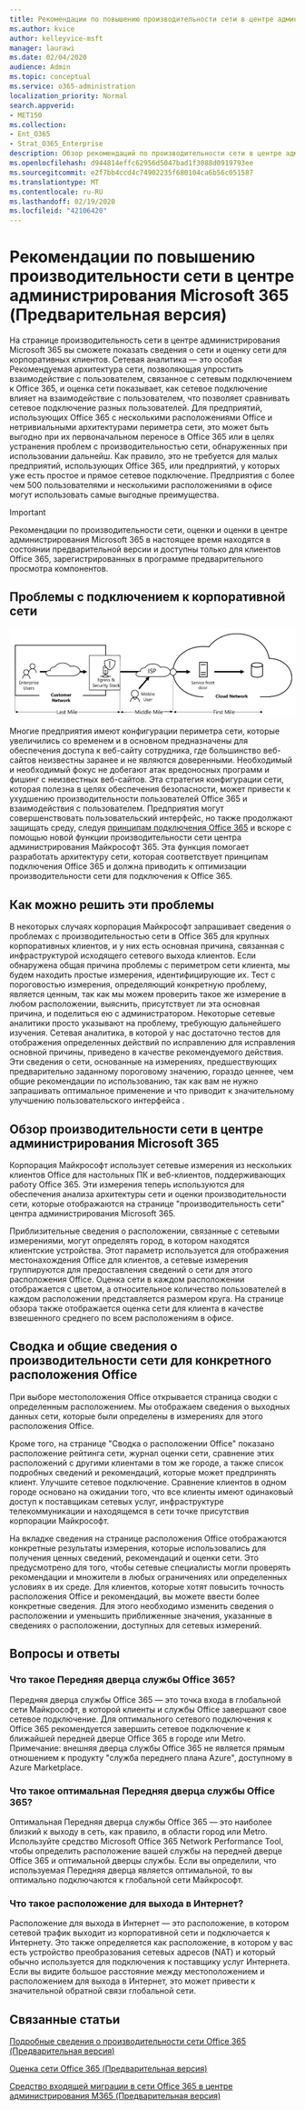 ```yaml
---
title: Рекомендации по повышению производительности сети в центре администрирования Microsoft 365 (Предварительная версия)
ms.author: kvice
author: kelleyvice-msft
manager: laurawi
ms.date: 02/04/2020
audience: Admin
ms.topic: conceptual
ms.service: o365-administration
localization_priority: Normal
search.appverid:
- MET150
ms.collection:
- Ent_O365
- Strat_O365_Enterprise
description: Обзор рекомендаций по производительности сети в центре администрирования Microsoft 365 (Предварительная версия)
ms.openlocfilehash: d944814effc62956d5047bad1f3088d0919793ee
ms.sourcegitcommit: e2f7bb4ccd4c74902235f680104ca6b56c051587
ms.translationtype: MT
ms.contentlocale: ru-RU
ms.lasthandoff: 02/19/2020
ms.locfileid: "42106420"
---
```

# <a name="network-performance-recommendations-in-the-microsoft-365-admin-center-preview"></a>Рекомендации по повышению производительности сети в центре администрирования Microsoft 365 (Предварительная версия)

На странице производительность сети в центре администрирования Microsoft 365 вы сможете показать сведения о сети и оценку сети для корпоративных клиентов. Сетевая аналитика — это особая Рекомендуемая архитектура сети, позволяющая упростить взаимодействие с пользователем, связанное с сетевым подключением к Office 365, и оценка сети показывает, как сетевое подключение влияет на взаимодействие с пользователем, что позволяет сравнивать сетевое подключение разных пользователей. Для предприятий, использующих Office 365 с несколькими расположениями Office и нетривиальными архитектурами периметра сети, это может быть выгодно при их первоначальном переносе в Office 365 или в целях устранения проблем с производительностью сети, обнаруженных при использовании дальнейш. Как правило, это не требуется для малых предприятий, использующих Office 365, или предприятий, у которых уже есть простое и прямое сетевое подключение. Предприятия с более чем 500 пользователями и несколькими расположениями в офисе могут использовать самые выгодные преимущества.

>[!IMPORTANT]
>Рекомендации по производительности сети, оценки и оценки в центре администрирования Microsoft 365 в настоящее время находятся в состоянии предварительной версии и доступны только для клиентов Office 365, зарегистрированных в программе предварительного просмотра компонентов.

## <a name="enterprise-network-connectivity-challenges"></a>Проблемы с подключением к корпоративной сети

![Сеть клиента в облако](Media/m365-mac-perf/m365-mac-perf-first-last-mile.png)

Многие предприятия имеют конфигурации периметра сети, которые увеличились со временем и в основном предназначены для обеспечения доступа к веб-сайту сотрудника, где большинство веб-сайтов неизвестны заранее и не являются доверенными. Необходимый и необходимый фокус не добегают атак вредоносных программ и фишинг с неизвестных веб-сайтов. Эта стратегия конфигурации сети, которая полезна в целях обеспечения безопасности, может привести к ухудшению производительности пользователей Office 365 и взаимодействия с пользователем. Предприятия могут совершенствовать пользовательский интерфейс, но также продолжают защищать среду, следуя [принципам подключения Office 365](https://aka.ms/pnc) и вскоре с помощью новой функции производительности сети центра администрирования Майкрософт 365. Эта функция помогает разработать архитектуру сети, которая соответствует принципам подключения Office 365 и должна приводить к оптимизации производительности сети для подключения к Office 365.

## <a name="how-we-can-solve-these-challenges"></a>Как можно решить эти проблемы

В некоторых случаях корпорация Майкрософт запрашивает сведения о проблемах с производительностью сети в Office 365 для крупных корпоративных клиентов, и у них есть основная причина, связанная с инфраструктурой исходящего сетевого выхода клиентов. Если обнаружена общая причина проблемы с периметром сети клиента, мы будем находить простые измерения, идентифицирующие их. Тест с пороговостью измерения, определяющий конкретную проблему, является ценным, так как мы можем проверить такое же измерение в любом расположении, выяснить, присутствует ли эта основная причина, и поделиться ею с администратором. Некоторые сетевые аналитики просто указывают на проблему, требующую дальнейшего изучения. Сетевая аналитика, в которой у нас достаточно тестов для отображения определенных действий по исправлению для исправления основной причины, приведено в качестве рекомендуемого действия. Эти сведения о сети, основанные на измерениях, предшествующих предварительно заданному пороговому значению, гораздо ценнее, чем общие рекомендации по использованию, так как вам не нужно запрашивать оптимальное применение и что приводит к значительному улучшению пользовательского интерфейса .

## <a name="network-performance-overview-in-the-microsoft-365-admin-center"></a>Обзор производительности сети в центре администрирования Microsoft 365

Корпорация Майкрософт использует сетевые измерения из нескольких клиентов Office для настольных ПК и веб-клиентов, поддерживающих работу Office 365. Эти измерения теперь используются для обеспечения анализа архитектуры сети и оценки производительности сети, которые отображаются на странице "производительность сети" центра администрирования Microsoft 365.

Приблизительные сведения о расположении, связанные с сетевыми измерениями, могут определять город, в котором находятся клиентские устройства. Этот параметр используется для отображения местонахождения Office для клиентов, а сетевые измерения группируются для предоставления сведений о сети для этого расположения Office. Оценка сети в каждом расположении отображается с цветом, а относительное количество пользователей в каждом расположении представляется размером круга. На странице обзора также отображается оценка сети для клиента в качестве взвешенного среднего по всем расположениям в офисе.

## <a name="specific-office-location-network-performance-summary-and-insights"></a>Сводка и общие сведения о производительности сети для конкретного расположения Office

При выборе местоположения Office открывается страница сводки с определенным расположением. Мы отображаем сведения о выходных данных сети, которые были определены в измерениях для этого расположения Office.

Кроме того, на странице "Сводка о расположении Office" показано расположение рейтинга сети, журнал оценки сети, сравнение этих расположений с другими клиентами в том же городе, а также список подробных сведений и рекомендаций, которые может предпринять клиент. Улучшите сетевое подключение. Сравнение клиентов в одном городе основано на ожидании того, что все клиенты имеют одинаковый доступ к поставщикам сетевых услуг, инфраструктуре телекоммуникации и находящемся в сети точке присутствия корпорации Майкрософт.

На вкладке сведения на странице расположения Office отображаются конкретные результаты измерения, которые использовались для получения ценных сведений, рекомендаций и оценки сети. Это предусмотрено для того, чтобы сетевые специалисты могли проверять рекомендации и множители в любых ограничениях или определенных условиях в их среде.
Для клиентов, которые хотят повысить точность расположения Office и рекомендаций, вы можете ввести более конкретные сведения. Для этого необходимо изменить сведения о расположении и уменьшить приближенные значения, указанные в сведениях о расположении, доступных для сетевых измерений.

## <a name="faq"></a>Вопросы и ответы

### <a name="what-is-office-365-service-front-door"></a>Что такое Передняя дверца службы Office 365?

Передняя дверца службы Office 365 — это точка входа в глобальной сети Майкрософт, в которой клиенты и службы Office завершают свое сетевое подключение. Для оптимального сетевого подключения к Office 365 рекомендуется завершить сетевое подключение к ближайшей передней дверце Office 365 в городе или Metro.
Примечание: внешняя дверца службы Office 365 не является прямым отношением к продукту "служба переднего плана Azure", доступному в Azure Marketplace.

### <a name="what-is-an-optimal-office-365-service-front-door"></a>Что такое оптимальная Передняя дверца службы Office 365?

Оптимальная Передняя дверца службы Office 365 — это наиболее близкий к выходу в сеть, как правило, в области город или Metro. Используйте средство Microsoft Office 365 Network Performance Tool, чтобы определить расположение вашей службы на передней дверце Office 365 и оптимальной дверцы службы. Если вы определили, что используемая Передняя дверца является оптимальной, то вы оптимально подключаются к глобальной сети Майкрософт.

### <a name="what-is-an-internet-egress-location"></a>Что такое расположение для выхода в Интернет?

Расположение для выхода в Интернет — это расположение, в котором сетевой трафик выходит из корпоративной сети и подключается к Интернету. Это также определяется как расположение, в котором у вас есть устройство преобразования сетевых адресов (NAT) и который обычно используется для подключения к поставщику услуг Интернета. Если вы видите большое расстояние между местоположением и расположением для выхода в Интернет, это может привести к значительной обратной связи глобальной сети.

## <a name="related-topics"></a>Связанные статьи

[Подробные сведения о производительности сети Office 365 (Предварительная версия)](office-365-network-mac-perf-insights.md)

[Оценка сети Office 365 (Предварительная версия)](office-365-network-mac-perf-score.md)

[Средство входящей миграции в сети Office 365 в центре администрирования M365 (Предварительная версия)](office-365-network-mac-perf-onboarding-tool.md)
